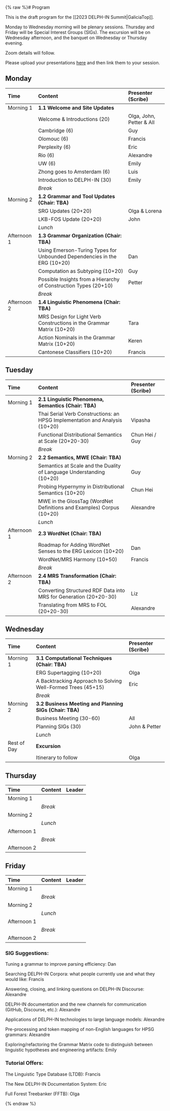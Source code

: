 {% raw %}# Program

This is the draft program for the [[2023 DELPH-IN Summit|GaliciaTop]].

Monday to Wednesday morning will be plenary sessions. Thursday and Friday will be Special Interest Groups (SIGs). The excursion will be on Wednesday afternoon, and the banquet on Wednesday or Thursday evening.

Zoom details will follow.

Please upload your presentations [here](https://github.com/delph-in/docs/tree/main/summits/2023) and then link them to your session. 

## Monday

| Time | Content | Presenter (Scribe) |
| :--- | :---    | :--- |
| Morning 1 | **1.1 Welcome and Site Updates** |
|| Welcome & Introductions (20) | Olga, John, Petter & All |
|| Cambridge (6) | Guy |
|| Olomouc (6) | Francis |
|| Perplexity (6) | Eric |
|| Rio (6) | Alexandre |
|| UW (6) | Emily |
|| Zhong goes to Amsterdam (6) | Luis |
|| Introduction to DELPH-IN (30) | Emily |
| | *Break* ||
| Morning 2 | **1.2 Grammar and Tool Updates (Chair: TBA)**||
|| SRG Updates (20+20) | Olga & Lorena |
|| LKB-FOS Update (20+20) | John |
| | *Lunch* ||
| Afternoon 1 | **1.3 Grammar Organization (Chair: TBA)** ||
|| Using Emerson-Turing Types for Unbounded Dependencies in the ERG (10+20) | Dan |
|| Computation as Subtyping (10+20) | Guy |
|| Possible Insights from a Hierarchy of Construction Types (20+10) | Petter |
| | *Break* ||
| Afternoon 2 | **1.4 Linguistic Phenomena (Chair: TBA)** ||
|| MRS Design for Light Verb Constructions in the Grammar Matrix (10+20) | Tara |
|| Action Nominals in the Grammar Matrix (10+20) | Keren |
|| Cantonese Classifiers (10+20) | Francis |

## Tuesday

| Time | Content | Presenter (Scribe) |
| :--- | :---    | :--- |
| Morning 1 | **2.1 Linguistic Phenomena, Semantics (Chair: TBA)** |
|| Thai Serial Verb Constructions: an HPSG Implementation and Analysis (10+20) | Vipasha |
|| Functional Distributional Semantics at Scale (20+20-30) | Chun Hei / Guy |
| | *Break* ||
| Morning 2 | **2.2 Semantics, MWE (Chair: TBA)**||
| | Semantics at Scale and the Duality of Language Understanding (10+20) | Guy |
| | Probing Hypernymy in Distributional Semantics (10+20) | Chun Hei |
| | MWE in the GlossTag (WordNet Definitions and Examples) Corpus (10+20) | Alexandre |
| | *Lunch* ||
| Afternoon 1 | **2.3 WordNet (Chair: TBA)** ||
|| Roadmap for Adding WordNet Senses to the ERG Lexicon (10+20) | Dan |
|| WordNet/MRS Harmony (10+50) | Francis |
| | *Break* ||
| Afternoon 2 | **2.4 MRS Transformation (Chair: TBA)** ||
|| Converting Structured RDF Data into MRS for Generation (20+20-30) | Liz |
|| Translating from MRS to FOL (20+20-30) | Alexandre |

## Wednesday

| Time | Content | Presenter (Scribe) |
| :--- | :---    | :--- |
| Morning 1 | **3.1 Computational Techniques (Chair: TBA)** |
|| ERG Supertagging (10+20) | Olga |
|| A Backtracking Approach to Solving Well-Formed Trees (45+15) | Eric |
| | *Break* ||
| Morning 2 | **3.2 Business Meeting and Planning SIGs (Chair: TBA)**||
| |  Business Meeting (30-60)  | All |
| |  Planning SIGs (30) | John & Petter |
| | *Lunch* ||
| Rest of Day | **Excursion** ||
|| Itinerary to follow | Olga |

## Thursday

| Time | Content | Leader|
| :--- | :---    | :--- |
| Morning 1 | | |
| | *Break* ||
| Morning 2 | | |
|  | *Lunch* ||
| Afternoon 1 | | |
| | *Break* ||
| Afternoon 2 | | |

## Friday

| Time | Content | Leader|
| :--- | :---    | :--- |
| Morning 1 | | |
| | *Break* ||
| Morning 2 | | |
|  | *Lunch* ||
| Afternoon 1 | | |
| | *Break* ||
| Afternoon 2 | | |

### SIG Suggestions:

Tuning a grammar to improve parsing efficiency: Dan

Searching DELPH-IN Corpora: what people currently use and what they would like: Francis

Answering, closing, and linking questions on DELPH-IN Discourse: Alexandre

DELPH-IN documentation and the new channels for communication (GitHub, Discourse, etc.): Alexandre

Applications of DELPH-IN technologies to large language models: Alexandre

Pre-processing and token mapping of non-English languages for HPSG grammars: Alexandre

Exploring/refactoring the Grammar Matrix code to distinguish between linguistic hypotheses and engineering artifacts: Emily

### Tutorial Offers:

The Linguistic Type Database (LTDB): Francis

The New DELPH-IN Documentation System: Eric

Full Forest Treebanker (FFTB): Olga

<update date omitted for speed>{% endraw %}